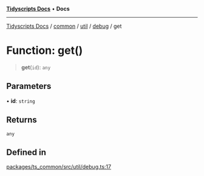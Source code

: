 [**Tidyscripts Docs**](../../../../../../../README.md) • **Docs**

***

[Tidyscripts Docs](../../../../../../../globals.md) / [common](../../../../../README.md) / [util](../../../README.md) / [debug](../README.md) / get

# Function: get()

> **get**(`id`): `any`

## Parameters

• **id**: `string`

## Returns

`any`

## Defined in

[packages/ts\_common/src/util/debug.ts:17](https://github.com/sheunaluko/tidyscripts/blob/master/packages/ts_common/src/util/debug.ts#L17)
